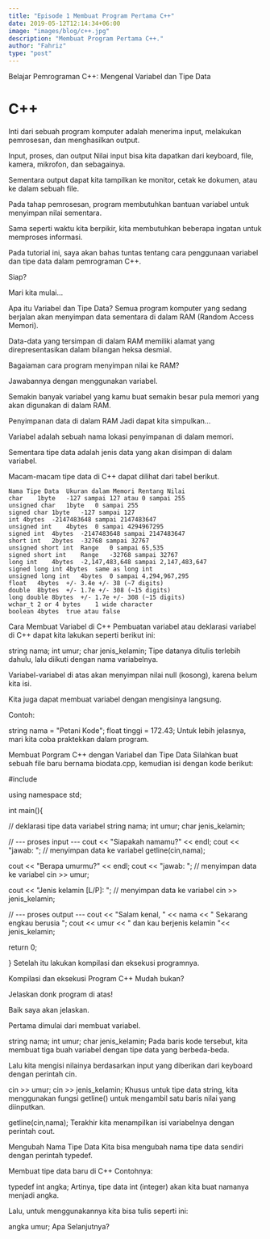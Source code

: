 ```yaml
---
title: "Episode 1 Membuat Program Pertama C++"
date: 2019-05-12T12:14:34+06:00
image: "images/blog/c++.jpg"
description: "Membuat Program Pertama C++."
author: "Fahriz"
type: "post"
---
```


Belajar Pemrograman C++: Mengenal Variabel dan Tipe Data
# C++

 
Inti dari sebuah program komputer adalah menerima input, melakukan pemrosesan, dan menghasilkan output.

Input, proses, dan output
Nilai input bisa kita dapatkan dari keyboard, file, kamera, mikrofon, dan sebagainya.

Sementara output dapat kita tampilkan ke monitor, cetak ke dokumen, atau ke dalam sebuah file.

Pada tahap pemrosesan, program membutuhkan bantuan variabel untuk menyimpan nilai sementara.

Sama seperti waktu kita berpikir, kita membutuhkan beberapa ingatan untuk memproses informasi.

Pada tutorial ini, saya akan bahas tuntas tentang cara penggunaan variabel dan tipe data dalam pemrograman C++.

Siap?

Mari kita mulai…

Apa itu Variabel dan Tipe Data?
Semua program komputer yang sedang berjalan akan menyimpan data sementara di dalam RAM (Random Access Memori).

Data-data yang tersimpan di dalam RAM memiliki alamat yang direpresentasikan dalam bilangan heksa desmial.

Bagaiaman cara program menyimpan nilai ke RAM?

Jawabannya dengan menggunakan variabel.

Semakin banyak variabel yang kamu buat semakin besar pula memori yang akan digunakan di dalam RAM.

Penyimpanan data di dalam RAM
Jadi dapat kita simpulkan…

Variabel adalah sebuah nama lokasi penyimpanan di dalam memori.

Sementara tipe data adalah jenis data yang akan disimpan di dalam variabel.

Macam-macam tipe data di C++ dapat dilihat dari tabel berikut.
```table
Nama Tipe Data	Ukuran dalam Memori	Rentang Nilai
char	1byte	-127 sampai 127 atau 0 sampai 255
unsigned char	1byte	0 sampai 255
signed char	1byte	-127 sampai 127
int	4bytes	-2147483648 sampai 2147483647
unsigned int	4bytes	0 sampai 4294967295
signed int	4bytes	-2147483648 sampai 2147483647
short int	2bytes	-32768 sampai 32767
unsigned short int	Range	0 sampai 65,535
signed short int	Range	-32768 sampai 32767
long int	4bytes	-2,147,483,648 sampai 2,147,483,647
signed long int	4bytes	same as long int
unsigned long int	4bytes	0 sampai 4,294,967,295
float	4bytes	+/- 3.4e +/- 38 (~7 digits)
double	8bytes	+/- 1.7e +/- 308 (~15 digits)
long double	8bytes	+/- 1.7e +/- 308 (~15 digits)
wchar_t	2 or 4 bytes	1 wide character
boolean	4bytes	true atau false
```
Cara Membuat Variabel di C++
Pembuatan variabel atau deklarasi variabel di C++ dapat kita lakukan seperti berikut ini:

string nama;
int umur;
char jenis_kelamin;
Tipe datanya ditulis terlebih dahulu, lalu diikuti dengan nama variabelnya.

Variabel-variabel di atas akan menyimpan nilai null (kosong), karena belum kita isi.

Kita juga dapat membuat variabel dengan mengisinya langsung.

Contoh:

string nama = "Petani Kode";
float tinggi = 172.43;
Untuk lebih jelasnya, mari kita coba praktekkan dalam program.

Membuat Porgram C++ dengan Variabel dan Tipe Data
Silahkan buat sebuah file baru bernama biodata.cpp, kemudian isi dengan kode berikut:

#include <iostream>

using namespace std;

int main(){
 
  // deklarasi tipe data variabel
  string nama;
  int umur;
  char jenis_kelamin;
 
  // --- proses input ---
  cout << "Siapakah namamu?" << endl;
  cout << "jawab: ";
  // menyimpan data ke variabel
  getline(cin,nama);
 
  cout << "Berapa umurmu?" << endl;
  cout << "jawab: ";
  // menyimpan data ke variabel
  cin >> umur;
 
  cout << "Jenis kelamin [L/P]: ";
  // menyimpan data ke variabel
  cin >> jenis_kelamin;
 
  // --- proses output ---
  cout << "Salam kenal, " << nama << " Sekarang engkau berusia ";
  cout << umur << " dan kau berjenis kelamin "<< jenis_kelamin;
 
  return 0;

}
Setelah itu lakukan kompilasi dan eksekusi programnya.

Kompilasi dan eksekusi Program C++
Mudah bukan?

Jelaskan donk program di atas!

Baik saya akan jelaskan.

Pertama dimulai dari membuat variabel.

string nama;
int umur;
char jenis_kelamin;
Pada baris kode tersebut, kita membuat tiga buah variabel dengan tipe data yang berbeda-beda.

Lalu kita mengisi nilainya berdasarkan input yang diberikan dari keyboard dengan perintah cin.

cin >> umur;
cin >> jenis_kelamin;
Khusus untuk tipe data string, kita menggunakan fungsi getline() untuk mengambil satu baris nilai yang diinputkan.

getline(cin,nama);
Terakhir kita menampilkan isi variabelnya dengan perintah cout.

Mengubah Nama Tipe Data
Kita bisa mengubah nama tipe data sendiri dengan perintah typedef.

Membuat tipe data baru di C++
Contohnya:

typedef int angka; 
Artinya, tipe data int (integer) akan kita buat namanya menjadi angka.

Lalu, untuk menggunakannya kita bisa tulis seperti ini:

angka umur;
Apa Selanjutnya?
